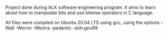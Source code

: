 Project done during ALX software engineering program.  It aims to learn about how to manipulate bits and use bitwise operators in C language.

All files were compiled on Ubuntu 20.04 LTS using gcc, using the options -Wall -Werror -Wextra -pedantic -std=gnu89
